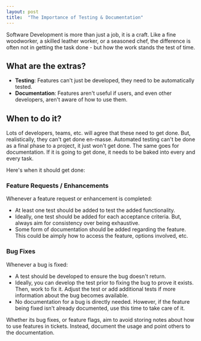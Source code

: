 ```yaml
---
layout: post
title:  "The Importance of Testing & Documentation"
---
```


Software Development is more than just a job, it is a craft. Like a fine woodworker, 
a skilled leather worker, or a seasoned chef, the difference is often not in getting 
the task done - but how the work stands the test of time. 

## What are the extras?

* **Testing**: Features can't just be developed, they need to be automatically tested. 
* **Documentation**: Features aren't useful if users, and even other developers, aren't 
aware of how to use them.

## When to do it?
Lots of developers, teams, etc. will agree that these need to get done. But, 
realistically, they can't get done en-masse. Automated testing can't be done as a 
final phase to a project, it just won't get done. The same goes for documentation. 
If it is going to get done, it needs to be baked into every and every task.

Here's when it should get done:

### Feature Requests / Enhancements
Whenever a feature request or enhancement is completed:

* At least one test should be added to test the added functionality.
* Ideally, one test should be added for each acceptance criteria. But, always aim 
for consistency over being exhaustive.
* Some form of documentation should be added regarding the feature. This could be 
aimply how to access the feature, options involved, etc.

### Bug Fixes
Whenever a bug is fixed:

* A test should be developed to ensure the bug doesn't return.
* Ideally, you can develop the test prior to fixing the bug to prove it exists.
Then, work to fix it. Adjust the test or add additional tests if more information 
about the bug becomes available.
* No documentation for a bug is directly needed. However, if the feature being fixed
isn't already documented, use this time to take care of it.

Whether its bug fixes, or feature flags, aim to avoid storing notes about how to use 
features in tickets. Instead, document the usage and point others to the documentation.
